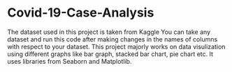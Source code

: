 # Covid-19-Case-Analysis
The dataset used in this project is taken from Kaggle
You can take any dataset and run this code after making changes in the names of columns with respect to your dataset.
This project majorly works on data visulization using different graphs like bar graph, stacked bar chart, pie chart etc.
It uses libraries from Seaborn and Matplotlib.

